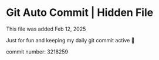 # Git Auto Commit | Hidden File

This file was added Feb 12, 2025

Just for fun and keeping my daily git commit active 🤪

commit number: 3218259
